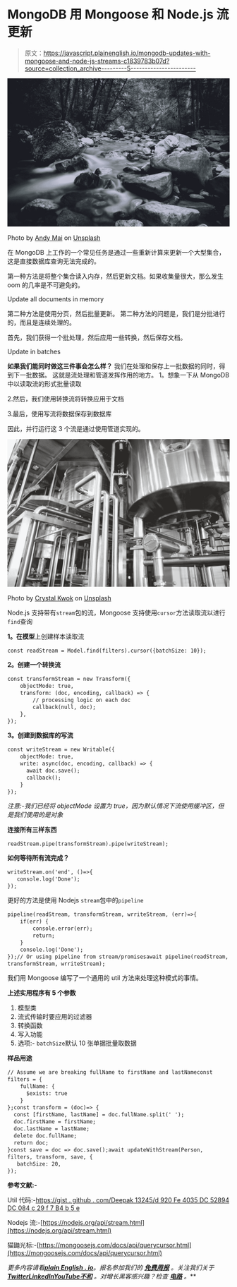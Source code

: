 # MongoDB 用 Mongoose 和 Node.js 流更新

> 原文：<https://javascript.plainenglish.io/mongodb-updates-with-mongoose-and-node-js-streams-c1839783b07d?source=collection_archive---------5----------------------->

![](img/82d0bd2a7c757698dd3d0699a83860b4.png)

Photo by [Andy Mai](https://unsplash.com/@veroz?utm_source=medium&utm_medium=referral) on [Unsplash](https://unsplash.com?utm_source=medium&utm_medium=referral)

在 MongoDB 上工作的一个常见任务是通过一些重新计算来更新一个大型集合，这是直接数据库查询无法完成的。

第一种方法是将整个集合读入内存，然后更新文档。如果收集量很大，那么发生 oom 的几率是不可避免的。

Update all documents in memory

第二种方法是使用分页，然后批量更新。
第二种方法的问题是，我们是分批进行的，而且是连续处理的。

首先，我们获得一个批处理，然后应用一些转换，然后保存文档。

Update in batches

**如果我们能同时做这三件事会怎么样？**
我们在处理和保存上一批数据的同时，得到下一批数据。
这就是流处理和管道发挥作用的地方。
1。想象一下从 MongoDB 中以读取流的形式批量读取

2.然后，我们使用转换流将转换应用于文档

3.最后，使用写流将数据保存到数据库

因此，并行运行这 3 个流是通过使用管道实现的。

![](img/b7a3eeae56b28905f0e40eb90f25026e.png)

Photo by [Crystal Kwok](https://unsplash.com/@spacexuan?utm_source=medium&utm_medium=referral) on [Unsplash](https://unsplash.com?utm_source=medium&utm_medium=referral)

Node.js 支持带有`stream`包的流，Mongoose 支持使用`cursor`方法读取流以进行`find`查询

**1。在模型**上创建样本读取流

```
const readStream = Model.find(filters).cursor({batchSize: 10});
```

**2。创建一个转换流**

```
const transformStream = new Transform({
    objectMode: true,
    transform: (doc, encoding, callback) => {
        // processing logic on each doc
        callback(null, doc);
    },
});
```

**3。创建到数据库的写流**

```
const writeStream = new Writable({
    objectMode: true,
    write: async(doc, encoding, callback) => {
      await doc.save();
      callback();
    }
});
```

*注意:-我们已经将 objectMode 设置为 true，因为默认情况下流使用缓冲区，但是我们使用的是对象*

**连接所有三样东西**

```
readStream.pipe(transformStream).pipe(writeStream);
```

**如何等待所有流完成？**

```
writeStream.on('end', ()=>{
   console.log('Done');
});
```

更好的方法是使用 Nodejs `stream`包中的`pipeline`

```
pipeline(readStream, transformStream, wrriteStream, (err)=>{
    if(err) {
        console.error(err);
        return;
    }
    console.log('Done');
});// Or using pipeline from stream/promisesawait pipeline(readStream, transformStream, wrriteStream);
```

我们用 Mongoose 编写了一个通用的 util 方法来处理这种模式的事情。

**上述实用程序有 5 个参数**

1.  模型类
2.  流式传输时要应用的过滤器
3.  转换函数
4.  写入功能
5.  选项:- `batchSize`默认 10 张单据批量取数据

**样品用途**

```
// Assume we are breaking fullName to firstName and lastNameconst filters = {
    fullName: {
      $exists: true
    }
};const transform = (doc)=> {
  const [firstName, lastName] = doc.fullName.split(' ');
  doc.firstName = firstName;
  doc.lastName = lastName;
  delete doc.fullName;
  return doc;
}const save = doc => doc.save();await updateWithStream(Person, filters, transform, save, {
   batchSize: 20,
});
```

**参考文献:-**

Util 代码:-[https://gist . github . com/Deepak 13245/d 920 Fe 4035 DC 52894 DC 084 c 29 f 7 B4 b 5 e](https://gist.github.com/Deepak13245/d920fe4035dc52894dc084c29f7b4b5e)

Nodejs 流:-[https://nodejs.org/api/stream.html](https://nodejs.org/api/stream.html)

猫鼬光标:-[https://mongoosejs.com/docs/api/querycursor.html](https://mongoosejs.com/docs/api/querycursor.html)

*更多内容请看*[***plain English . io***](https://plainenglish.io/)*。报名参加我们的* [***免费周报***](http://newsletter.plainenglish.io/) *。关注我们关于*[***Twitter***](https://twitter.com/inPlainEngHQ)[***LinkedIn***](https://www.linkedin.com/company/inplainenglish/)*[***YouTube***](https://www.youtube.com/channel/UCtipWUghju290NWcn8jhyAw)*[***不和***](https://discord.gg/GtDtUAvyhW) *。对增长黑客感兴趣？检查* [***电路***](https://circuit.ooo/) *。***